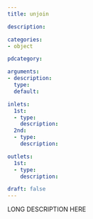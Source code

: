 ```yaml
---
title: unjoin

description:

categories:
- object

pdcategory:

arguments:
- description:
  type:
  default:

inlets:
  1st:
  - type:
    description:
  2nd:
  - type:
    description:

outlets:
  1st:
  - type:
    description:

draft: false
---
```


LONG DESCRIPTION HERE
